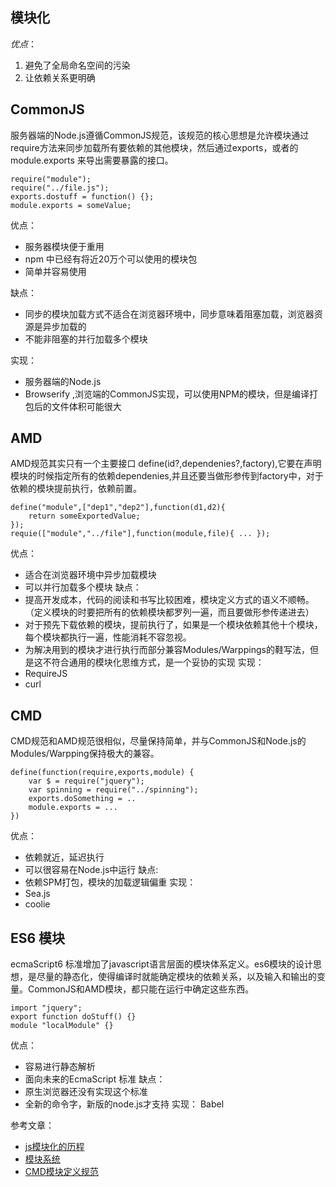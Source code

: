 ## 模块化
*优点*：
1. 避免了全局命名空间的污染
2. 让依赖关系更明确

## CommonJS
服务器端的Node.js遵循CommonJS规范，该规范的核心思想是允许模块通过require方法来同步加载所有要依赖的其他模块，然后通过exports，或者的module.exports 来导出需要暴露的接口。
```
require("module");
require("../file.js");
exports.dostuff = function() {};
module.exports = someValue;
```
优点：
* 服务器模块便于重用
* npm 中已经有将近20万个可以使用的模块包
* 简单并容易使用

缺点：
* 同步的模块加载方式不适合在浏览器环境中，同步意味着阻塞加载，浏览器资源是异步加载的
* 不能非阻塞的并行加载多个模块

实现：
* 服务器端的Node.js
* Browserify ,浏览端的CommonJS实现，可以使用NPM的模块，但是编译打包后的文件体积可能很大


## AMD
AMD规范其实只有一个主要接口 define(id?,dependenies?,factory),它要在声明模块的时候指定所有的依赖dependenies,并且还要当做形参传到factory中，对于依赖的模块提前执行，依赖前置。
```
define("module",["dep1","dep2"],function(d1,d2){
	return someExportedValue;
});
requie(["module","../file"],function(module,file){ ... });
```
优点：
* 适合在浏览器环境中异步加载模块
* 可以并行加载多个模块
缺点：
* 提高开发成本，代码的阅读和书写比较困难，模块定义方式的语义不顺畅。（定义模块的时要把所有的依赖模块都罗列一遍，而且要做形参传递进去）
* 对于预先下载依赖的模块，提前执行了，如果是一个模块依赖其他十个模块，每个模块都执行一遍，性能消耗不容忽视。
* 为解决用到的模块才进行执行而部分兼容Modules/Warppings的鞋写法，但是这不符合通用的模块化思维方式，是一个妥协的实现
实现：
* RequireJS
* curl

## CMD
CMD规范和AMD规范很相似，尽量保持简单，并与CommonJS和Node.js的Modules/Warpping保持极大的兼容。
```
define(function(require,exports,module) {
	var $ = require("jquery");
	var spinning = require("../spinning");
	exports.doSomething = ..
	module.exports = ...
})
```
优点：
* 依赖就近，延迟执行
* 可以很容易在Node.js中运行
缺点:
* 依赖SPM打包，模块的加载逻辑偏重
实现：
* Sea.js
* coolie


## ES6 模块
ecmaScript6 标准增加了javascript语言层面的模块体系定义。es6模块的设计思想，是尽量的静态化，使得编译时就能确定模块的依赖关系，以及输入和输出的变量。CommonJS和AMD模块，都只能在运行中确定这些东西。
```
import "jquery";
export function doStuff() {}
module "localModule" {}
````
优点：
* 容易进行静态解析
* 面向未来的EcmaScript 标准
缺点：
* 原生浏览器还没有实现这个标准
* 全新的命令字，新版的node.js才支持
实现：
Babel
















参考文章：
* [js模块化的历程](http://www.cnblogs.com/lvdabao/p/js-modules-develop.html#3614260)
* [模块系统](http://zhaoda.net/webpack-handbook/module-system.html)
* [CMD模块定义规范](https://github.com/seajs/seajs/issues/242)